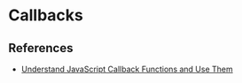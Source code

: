 # Callbacks

## References

+ [Understand JavaScript Callback Functions and Use Them](http://javascriptissexy.com/understand-javascript-callback-functions-and-use-them/)
